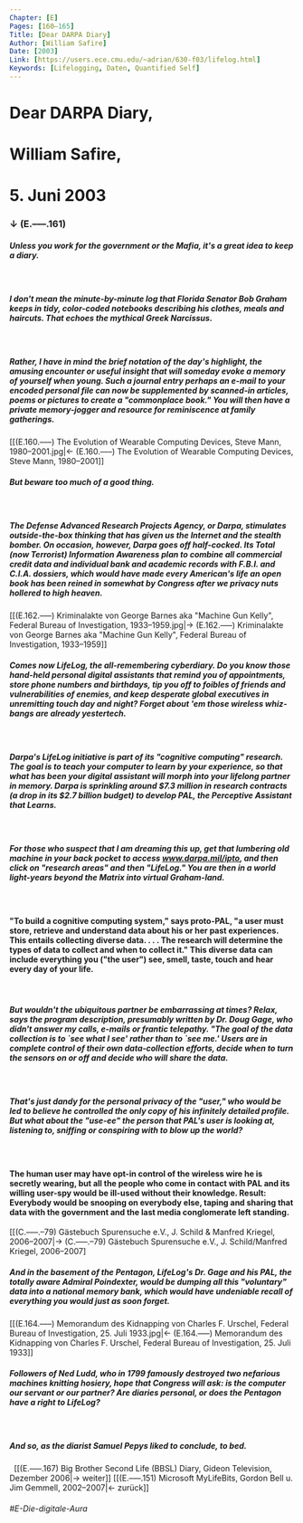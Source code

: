 ```yaml
---
Chapter: [E]
Pages: [160–165]
Title: [Dear DARPA Diary]
Author: [William Safire]
Date: [2003]
Link: [https://users.ece.cmu.edu/~adrian/630-f03/lifelog.html]
Keywords: [Lifelogging, Daten, Quantified Self]
---
```


# Dear DARPA Diary, 
# William Safire, 
# 5. Juni 2003
### ↓ (E.–––.161)

##### Unless you work for the government or the Mafia, it's a great idea to keep a diary.
&nbsp;
##### I don't mean the minute-by-minute log that Florida Senator Bob Graham keeps in tidy, color-coded notebooks describing his clothes, meals and haircuts. That echoes the mythical Greek Narcissus.
&nbsp;
##### Rather, I have in mind the brief notation of the day's highlight, the amusing encounter or useful insight that will someday evoke a memory of yourself when young. Such a journal entry perhaps an e-mail to your encoded personal file can now be supplemented by scanned-in articles, poems or pictures to create a "commonplace book." You will then have a private memory-jogger and resource for reminiscence at family gatherings. 
[[(E.160.–––) The Evolution of Wearable Computing Devices, Steve Mann, 1980–2001.jpg|← (E.160.–––) The Evolution of Wearable Computing Devices, Steve Mann, 1980–2001]]
&nbsp;
##### But beware too much of a good thing.
&nbsp;
##### The Defense Advanced Research Projects Agency, or Darpa, stimulates outside-the-box thinking that has given us the Internet and the stealth bomber. On occasion, however, Darpa goes off half-cocked. Its Total (now Terrorist) Information Awareness plan to combine all commercial credit data and individual bank and academic records with F.B.I. and C.I.A. dossiers, which would have made every American's life an open book has been reined in somewhat by Congress after we privacy nuts hollered to high heaven.
[[(E.162.–––) Kriminalakte von George Barnes aka "Machine Gun Kelly", Federal Bureau of Investigation, 1933–1959.jpg|→ (E.162.–––) Kriminalakte von George Barnes aka "Machine Gun Kelly", Federal Bureau of Investigation, 1933–1959]]
&nbsp;
##### Comes now LifeLog, the all-remembering cyberdiary. Do you know those hand-held personal digital assistants that remind you of appointments, store phone numbers and birthdays, tip you off to foibles of friends and vulnerabilities of enemies, and keep desperate global executives in unremitting touch day and night? Forget about 'em those wireless whiz-bangs are already yestertech.
&nbsp;
##### Darpa's LifeLog initiative is part of its "cognitive computing" research. The goal is to teach your computer to learn by your experience, so that what has been your digital assistant will morph into your lifelong partner in memory. Darpa is sprinkling around $7.3 million in research contracts (a drop in its $2.7 billion budget) to develop PAL, the Perceptive Assistant that Learns.
&nbsp;
##### For those who suspect that I am dreaming this up, get that lumbering old machine in your back pocket to access www.darpa.mil/ipto, and then click on "research areas" and then "LifeLog." You are then in a world light-years beyond the Matrix into virtual Graham-land.
&nbsp;
#### "To build a cognitive computing system," says proto-PAL, "a user must store, retrieve and understand data about his or her past experiences. This entails collecting diverse data. . . . The research will determine the types of data to collect and when to collect it." This diverse data can include everything you ("the user") see, smell, taste, touch and hear every day of your life.
&nbsp;
##### But wouldn't the ubiquitous partner be embarrassing at times? Relax, says the program description, presumably written by Dr. Doug Gage, who didn't answer my calls, e-mails or frantic telepathy. "The goal of the data collection is to \`see what I see' rather than to \`see me.' Users are in complete control of their own data-collection efforts, decide when to turn the sensors on or off and decide who will share the data.
&nbsp;
##### That's just dandy for the personal privacy of the "user," who would be led to believe he controlled the only copy of his infinitely detailed profile. But what about the "use-ee" the person that PAL's user is looking at, listening to, sniffing or conspiring with to blow up the world?
&nbsp;
#### The human user may have opt-in control of the wireless wire he is secretly wearing, but all the people who come in contact with PAL and its willing user-spy would be ill-used without their knowledge. Result: Everybody would be snooping on everybody else, taping and sharing that data with the government and the last media conglomerate left standing.
[[(C.–––.–79) Gästebuch Spurensuche e.V., J. Schild & Manfred Kriegel, 2006–2007|→ (C.–––.–79) Gästebuch Spurensuche e.V., J. Schild/Manfred Kriegel, 2006–2007]
&nbsp;
##### And in the basement of the Pentagon, LifeLog's Dr. Gage and his PAL, the totally aware Admiral Poindexter, would be dumping all this "voluntary" data into a national memory bank, which would have undeniable recall of everything you would just as soon forget.
[[(E.164.–––) Memorandum des Kidnapping von Charles F. Urschel, Federal Bureau of Investigation, 25. Juli 1933.jpg|← (E.164.–––) Memorandum des Kidnapping von Charles F. Urschel, Federal Bureau of Investigation, 25. Juli 1933]]
&nbsp;
##### Followers of Ned Ludd, who in 1799 famously destroyed two nefarious machines knitting hosiery, hope that Congress will ask: is the computer our servant or our partner? Are diaries personal, or does the Pentagon have a right to LifeLog?
&nbsp;
##### And so, as the diarist Samuel Pepys liked to conclude, to bed.
&nbsp;
[[(E.–––.167) Big Brother Second Life (BBSL) Diary, Gideon Television, Dezember 2006|→ weiter]]
[[(E.–––.151) Microsoft MyLifeBits, Gordon Bell u. Jim Gemmell, 2002–2007|← zurück]]
###### #E-Die-digitale-Aura